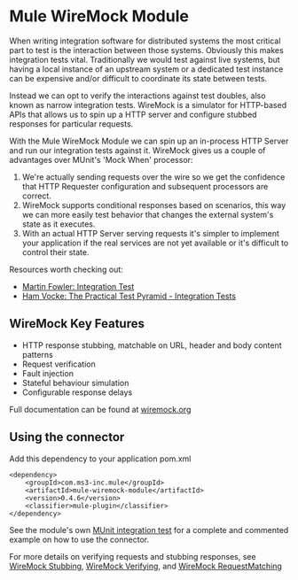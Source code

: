 # Mule WireMock Module

When writing integration software for distributed systems the most critical part to test is the interaction between those systems. Obviously this makes integration tests vital. Traditionally we would test against live systems, but having a local instance of an upstream system or a dedicated test instance can be expensive and/or difficult to coordinate its state between tests.

Instead we can opt to verify the interactions against test doubles, also known as narrow integration tests. WireMock is a simulator for HTTP-based APIs that allows us to spin up a HTTP server and configure stubbed responses for particular requests. 

With the Mule WireMock Module we can spin up an in-process HTTP Server and run our integration tests against it. WireMock gives us a couple of advantages over MUnit's 'Mock When' processor:

1. We're actually sending requests over the wire so we get the confidence that HTTP Requester configuration and subsequent processors are correct.   
2. WireMock supports conditional responses based on scenarios, this way we can more easily test behavior that changes the external system's state as it executes.
3. With an actual HTTP Server serving requests it's simpler to implement your application if the real services are not yet available or it's difficult to control their state.


Resources worth checking out:

* [Martin Fowler: Integration Test](https://martinfowler.com/bliki/IntegrationTest.html)    
* [Ham Vocke: The Practical Test Pyramid - Integration Tests](https://martinfowler.com/articles/practical-test-pyramid.html#IntegrationTests)


## WireMock Key Features
-	HTTP response stubbing, matchable on URL, header and body content patterns
-	Request verification
-	Fault injection
-	Stateful behaviour simulation
-	Configurable response delays

Full documentation can be found at [wiremock.org](http://wiremock.org/ "wiremock.org")

## Using the connector

Add this dependency to your application pom.xml

```
<dependency>
    <groupId>com.ms3-inc.mule</groupId>
    <artifactId>mule-wiremock-module</artifactId>
    <version>0.4.6</version>
    <classifier>mule-plugin</classifier>
</dependency>
```

See the module's own [MUnit integration test](./src/test/munit/munit-integration-test-suite.xml) for a complete and commented example on how to use the connector.

For more details on verifying requests and stubbing responses, see [WireMock Stubbing](http://wiremock.org/docs/stubbing), [WireMock Verifying](http://wiremock.org/docs/stubbing), and [WireMock RequestMatching](http://wiremock.org/docs/request-matching/)
